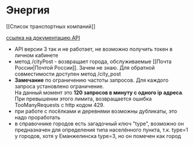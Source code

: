 # Энергия
[[Список транспортных компаний]]

[ссылка на документацию API](http://apidoc.nrg-tk.ru/v3/ru/)

- API версии 3 так и не работает, не возможно получить токен в личном кабинете
- метод /cityPost - возвращает города, обслуживаемые [[Почта России|Почтой России]]. Зачем не знаю.  Для обратной совместимости доступен метод /city_post
- **Замечание** по ограничению частоты запросов. Для каждого запроса установлено ограничение.  
На данный момент это **120 запросов в минуту с одного ip адреса**.  
При превышении этого лимита, возвращается ошибка TooManyRequests с http кодом 429.
- при работе с посёлками и деревнями возможны дубликаты, это надо проработать
- в справочнике городов есть загадочный ключ "type", возможно он предназначен для определения типа населённого пункта, т.к. type=1 у городов, хотя у Еманжелинска type=3, но он помечен как город